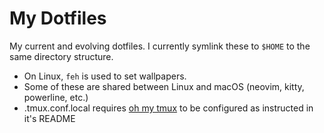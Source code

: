 # My Dotfiles

My current and evolving dotfiles. I currently symlink these to `$HOME` to the same directory structure.
* On Linux, `feh` is used to set wallpapers.
* Some of these are shared between Linux and macOS (neovim, kitty, powerline, etc.)
* .tmux.conf.local requires [oh my tmux](https://github.com/gpakosz/.tmux) to be configured as instructed in it's README



